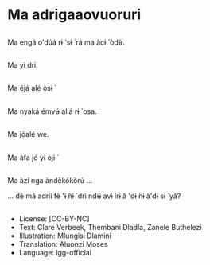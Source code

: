 # Ma adrigaaovuoruri

##
Ma engá o'dúá rɨ ̀ sɨ ̀ rá ma àcɨ ́ òdʉ̀.

##
Ma yí dri.

##
Ma éjá alé òsɨ ̀

##
Ma nyaká émvʉ́ alíá rɨ ̀ osa.

##
Ma jóalé we.

##
Ma àfa jó yɨ òjɨ ̀

##
Ma àzí nga àndèkókòrʉ́ ...

... dè mâ adríi fè 'ɨ ̂nɨ ́ drì ndʉ́ avɨ ́irɨ ̀á 'dɨ ́nɨ à'dɨ sɨ ̀ yǎ?

##
* License: [CC-BY-NC]
* Text: Clare Verbeek, Thembani Dladla, Zanele Buthelezi
* Illustration: Mlungisi Dlamini
* Translation: Aluonzi Moses
* Language: lgg-official
